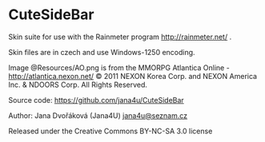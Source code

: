 # CuteSideBar

Skin suite for use with the Rainmeter program http://rainmeter.net/ .

Skin files are in czech and use Windows-1250 encoding.

Image @Resources/AO.png is from the MMORPG Atlantica Online - http://atlantica.nexon.net/
© 2011 NEXON Korea Corp. and NEXON America Inc. & NDOORS Corp. All Rights Reserved.


Source code: https://github.com/jana4u/CuteSideBar

Author: Jana Dvořáková (Jana4U) jana4u@seznam.cz

Released under the Creative Commons BY-NC-SA 3.0 license
